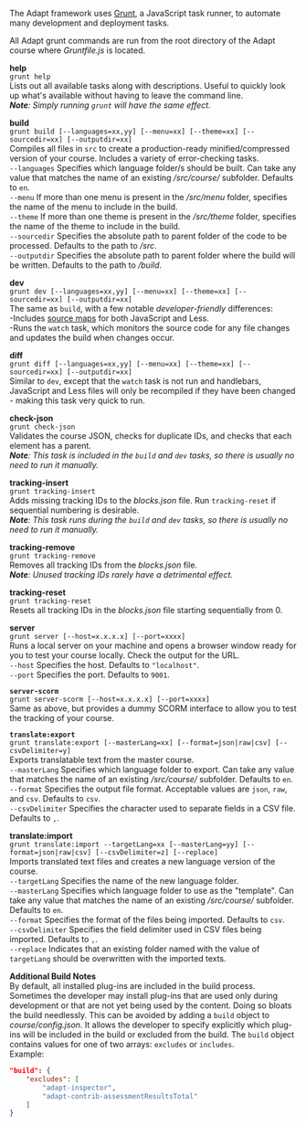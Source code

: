 The Adapt framework uses [Grunt](http://gruntjs.com/), a JavaScript  task runner, to automate many development and deployment tasks.  

All Adapt grunt commands are run from the root directory of the Adapt course where *Gruntfile.js* is located. 

**help**  
`grunt help`  
Lists out all available tasks along with descriptions. Useful to quickly look up what's available without having to leave the command line. <br/>_**Note**: Simply running `grunt` will have the same effect._ 

**build**  
`grunt build [--languages=xx,yy] [--menu=xx] [--theme=xx] [--sourcedir=xx] [--outputdir=xx]`  
Compiles all files in `src` to create a production-ready minified/compressed version of your course. Includes a variety of error-checking tasks.  
`--languages` Specifies which language folder/s should be built. Can take any value that matches the name of an existing */src/course/* subfolder. Defaults to `en`.  
`--menu` If more than one menu is present in the */src/menu* folder, specifies the name of the menu to include in the build.  
`--theme` If more than one theme is present in the */src/theme* folder, specifies the name of the theme to include in the build.  
`--sourcedir` Specifies the absolute path to parent folder of the code to be processed. Defaults to the path to */src*.  
`--outputdir`  Specifies the absolute path to parent folder where the build will be written. Defaults to the path to */build*. 

**dev**  
`grunt dev [--languages=xx,yy] [--menu=xx] [--theme=xx] [--sourcedir=xx] [--outputdir=xx]`   
The same as `build`, with a few notable *developer-friendly* differences:  
-Includes [source maps](http://blog.teamtreehouse.com/introduction-source-maps) for both JavaScript and Less.  
-Runs the `watch` task, which monitors the source code for any file changes and updates the build when changes occur.  

**diff**  
`grunt diff [--languages=xx,yy] [--menu=xx] [--theme=xx] [--sourcedir=xx] [--outputdir=xx]`   
Similar to `dev`, except that the `watch` task is not run and handlebars, JavaScript and Less files will only be recompiled if they have been changed - making this task very quick to run.

**check-json**    
`grunt check-json`  
Validates the course JSON, checks for duplicate IDs, and checks that each element has a parent.  
_**Note**: This task is included in the `build` and `dev` tasks, so there is usually no need to run it manually._ 

**tracking-insert**  
`grunt tracking-insert`  
Adds missing tracking IDs to the *blocks.json* file. Run `tracking-reset` if sequential numbering is desirable.  
_**Note**: This task runs during the `build` and `dev` tasks, so there is usually no need to run it manually._ 

**tracking-remove**  
`grunt tracking-remove`  
Removes all tracking IDs from the *blocks.json* file.  
_**Note**: Unused tracking IDs rarely have a detrimental effect._

**tracking-reset**  
`grunt tracking-reset`  
Resets all tracking IDs in the *blocks.json* file starting sequentially from 0.  

**server**  
`grunt server [--host=x.x.x.x] [--port=xxxx]`  
Runs a local server on your machine and opens a browser window ready for you to test your course locally. Check the output for the URL.  
`--host` Specifies the host. Defaults to `"localhost"`.  
`--port` Specifies the port. Defaults to `9001`.

**`server-scorm`**  
`grunt server-scorm [--host=x.x.x.x] [--port=xxxx]`  
Same as above, but provides a dummy SCORM interface to allow you to test the tracking of your course.  

**`translate:export`**  
`grunt translate:export [--masterLang=xx] [--format=json|raw|csv] [--csvDelimiter=y]`  
Exports translatable text from the master course.  
`--masterLang` Specifies which language folder to export. Can take any value that matches the name of an existing */src/course/* subfolder. Defaults to `en`.  
`--format` Specifies the output file format. Acceptable values are `json`, `raw`, and `csv`. Defaults to `csv`.  
`--csvDelimiter` Specifies the character used to separate fields in a CSV file. Defaults to `,`.  

**translate:import**  
`grunt translate:import --targetLang=xx [--masterLang=yy] [--format=json|raw|csv] [--csvDelimiter=z] [--replace]`  
Imports translated text files and creates a new language version of the course.  
`--targetLang` Specifies the name of the new language folder.  
`--masterLang` Specifies which language folder to use as the "template". Can take any value that matches the name of an existing */src/course/* subfolder. Defaults to `en`.  
`--format` Specifies the format of the files being imported. Defaults to `csv`.  
`--csvDelimiter` Specifies the field delimiter used in CSV files being imported. Defaults to `,`.  
`--replace` Indicates that an existing folder named with the value of `targetLang` should be overwritten with the imported texts.  

**Additional Build Notes**  
By default, all installed plug-ins are included in the build process. Sometimes the developer may install plug-ins that are used only during development or that are not yet being used by the content. Doing so bloats the build needlessly. This can be avoided by adding a `build` object to *course/config.json*. It allows the developer to specify explicitly which plug-ins will be included in the build or excluded from the build. The `build` object contains values for one of two arrays: `excludes` or `includes`.  
Example:  
```json  
"build": {
    "excludes": [
        "adapt-inspector",
        "adapt-contrib-assessmentResultsTotal"
    ]
}
```
